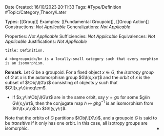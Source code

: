 <div class="topSpace"></div>

Date Created: 16/10/2023 20:11:33
Tags: #Type/Definition #Topic/Category_Theory/Later

Types: [[Group]]
Examples: [[Fundamental Groupoid]], [[Group Action]]
Constructions: <i>Not Applicable</i>
Generalizations: <i>Not Applicable</i>

Properties: <i>Not Applicable</i>
Sufficiencies: <i>Not Applicable</i>
Equivalences: <i>Not Applicable</i>
Justifications: <i>Not Applicable</i>

``` ad-Definition
title: Definition.

A <b>groupoid</b> is a locally-small category such that every morphism is an isomorphism.

```

<b>Remark.</b> Let $G$ be a groupoid. For a fixed object $x\in G$, the <i>isotropy group</i> of $G$ at $x$ is the automorphism group $G\l(x,x\r)$ and the <i>orbit</i> of $x$ is the subset of $\Obj\l(G\r)$ consisting of objects $y$ such that $G\l(x,y\r)\neq\em$.
* If $x,y\in\Obj\l(G\r)$ are in the same orbit, say $y=gx$ for some $g\in G\l(x,y\r)$, then the conjugate map $h\mapsto ghg^{-1}$ is an isomorphism from $G\l(x,x\r)$ to $G\l(y,y\r)$.

Note that the orbits of $G$ partitions $\Obj\l(X\r)$, and a groupoid $G$ is said to be <i>transitive</i> if it only has one orbit. In this case, all isotropy groups are isomorphic.<span style="float:right;">$\blacklozenge$</span>
